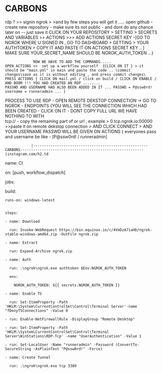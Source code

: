 # CARBONS
rdp ? >> signin ngrok > >and by few steps you will get it .....
 open github -  create new repository - make sure its not public - and dont do any chance later on -- just save it
    CLICK ON YOUR REPOSITORY > SETTING > SECRETS AND VARIABLES >> ACTIONS >>> ADD ACTIONS SECRET KEY -[GO TO NGROK WHERE U SIGNED IN , GO TO DASHBOARD > GETTING > YOUR AUTHTOKEN > COPY IT AND PASTE IT ON ACTIONS SECRET KEY .. ] MAKE SURE YOUR_SECRET_NAME SHOULD BE NGROK_AUTH_TOKEN ...}         

                 NOW WE HAVE TO ADD THE COMMANDS.....
    OPEN ACTIONS >>  set up a workflow yourself  {CLICK ON IT } > it should be "main.yml" in main and paste the code .. \commit changes\save as it is without editing , and press commit changes\ 
    PRESS ACTIONS { CLICK ON mail.yml / click on build / CLICK ON ENABLE / AND BOOM !!! YOU HAD CREATED AN RDP ........ 
    PASSWD AND USERNAME HAD ALSO BEEN ADDED IN IT ... PASSWD = P@ssw0rd! username = runneradmin ... } 

  PROCESS TO USE RDP - 
  OPEN REMOTE DEKSTOP CONNECTION -> 
      GO TO NGROK - ENDPOINTS {YOU WILL SEE THE CONNECTION WHICH HAD BEEN CREATED - CLICK ON IT - DONT COPY FULL URL WE HAVE NOTHING TO WITH    
 tcp:// - copy the remaining part of  or url ,  example  > 0.tcp.ngrok.io:00000 >>paste it on remote dekstop connection > AND CLICK CONNECT > AND  YOUR USERNAME PASSWD WILL BE GIVEN ON  ACTIONS {  everyones pass and username be like - [P@ssw0rd! / runneradmin]   


                |-----------------------------------------------------CARBONS---------------------------------------------------------|instagram.com/h2.td 

name: CI


on: [push, workflow_dispatch]


jobs:

  build:


    runs-on: windows-latest


    steps:

    - name: Download

      run: Invoke-WebRequest https://bin.equinox.io/c/4VmDzA7iaHb/ngrok-stable-windows-amd64.zip -OutFile ngrok.zip

    - name: Extract

      run: Expand-Archive ngrok.zip

    - name: Auth

      run: .\ngrok\ngrok.exe authtoken $Env:NGROK_AUTH_TOKEN

      env:

        NGROK_AUTH_TOKEN: ${{ secrets.NGROK_AUTH_TOKEN }}

    - name: Enable TS

      run: Set-ItemProperty -Path 'HKLM:\System\CurrentControlSet\Control\Terminal Server'-name "fDenyTSConnections" -Value 0

    - run: Enable-NetFirewallRule -DisplayGroup "Remote Desktop"

    - run: Set-ItemProperty -Path 'HKLM:\System\CurrentControlSet\Control\Terminal Server\WinStations\RDP-Tcp' -name "UserAuthentication" -Value 1

    - run: Set-LocalUser -Name "runneradmin" -Password (ConvertTo-SecureString -AsPlainText "P@ssw0rd!" -Force)

    - name: Create Tunnel

      run: .\ngrok\ngrok.exe tcp 3389
